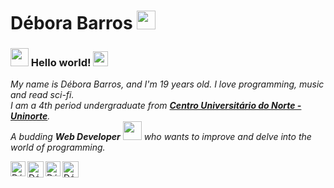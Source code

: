 # Débora Barros&nbsp;<img src="https://github.com/TheDudeThatCode/TheDudeThatCode/blob/master/Assets/Mario_Hello_Big.gif" width="30px">

### <img src="https://github.com/TheDudeThatCode/TheDudeThatCode/blob/master/Assets/Hi.gif" width="29px"> Hello world!&nbsp;<img src="https://github.com/TheDudeThatCode/TheDudeThatCode/blob/master/Assets/Earth.gif" width="24px">

<p>
  <em>
    My name is Débora Barros, and I'm 19 years old. I love programming, music and read sci-fi. <br>
    I am a 4th period undergraduate from <a href="https://www.uninorte.com.br/"> <b>Centro Universitário do Norte - Uninorte</b></a>. <br>
    A budding <b>Web Developer</b> <img src="https://github.com/TheDudeThatCode/TheDudeThatCode/blob/master/Assets/Developer.gif" width="30px">
    who wants to improve and delve into the world of programming.
  </em>  
</p>

  <a href="https://in.linkedin.com/in/debora-lbarros">
    <img align="left" alt="Débora Barros | Linkedin" width="24px" src="https://github.com/TheDudeThatCode/TheDudeThatCode/blob/master/Assets/Linkedin.svg" />
  </a>
  <a href="https://twitter.com/_debora_lb">
    <img align="left" alt="Débora Barros | Twitter" width="26px" src="https://github.com/TheDudeThatCode/TheDudeThatCode/blob/master/Assets/Twitter.svg" />
  </a>
  <a href="https://www.instagram.com/_debora_barros">
    <img align="left" alt="Débora Barros | Instagram" width="24px" src="https://github.com/TheDudeThatCode/TheDudeThatCode/blob/master/Assets/Instagram.svg" />
  </a>
  <a href="mailto:debora12barros@gmail.com">
    <img align="left" alt="Débora Barros | Gmail" width="26px" src="https://github.com/TheDudeThatCode/TheDudeThatCode/blob/master/Assets/Gmail.svg" />
  </a>

